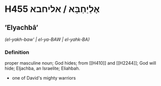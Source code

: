 # H455 אֶלְיַחְבָּא / אליחבא

## ʼElyachbâʼ

_(el-yakh-baw' | el-ya-BAW | el-yahk-BA)_

### Definition

proper masculine noun; God hides; from [[H410]] and [[H2244]]; God will hide; Eljachba, an Israelite; Eliahbah.

- one of David's mighty warriors
